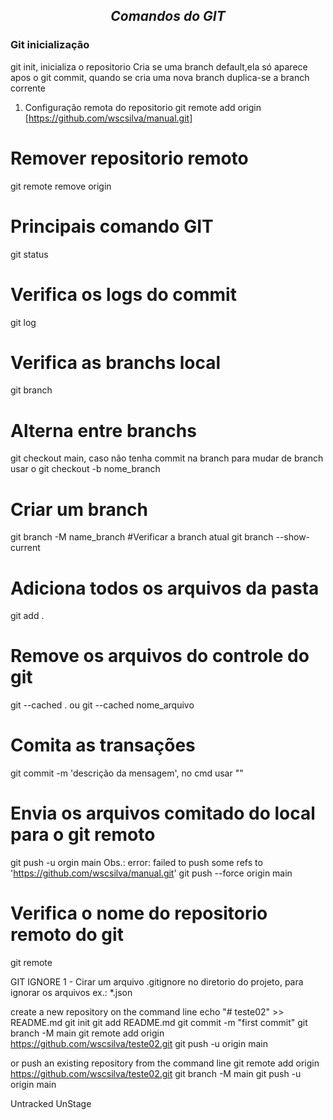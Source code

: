 ## *__<p align = "center">Comandos do GIT</p>__*
### **Git inicialização**
git init, inicializa o repositorio
Cria se uma branch default,ela só aparece apos o git commit, quando se cria uma nova branch duplica-se a branch corrente
1. Configuração remota do repositorio
git remote add origin [https://github.com/wscsilva/manual.git]
# Remover repositorio remoto
git remote remove origin
# Principais comando GIT
git status
# Verifica os logs do commit
git log
# Verifica as branchs local
git branch
# Alterna entre branchs
git checkout main, caso não tenha commit na branch para mudar de branch usar o git checkout -b nome_branch
# Criar um branch
git branch -M name_branch
#Verificar a branch atual
git branch --show-current
# Adiciona todos os arquivos da pasta 
git add .
# Remove os arquivos do controle do git
git --cached . ou git --cached nome_arquivo
#  Comita as transações
git commit -m 'descrição da mensagem', no cmd usar ""
# Envia os arquivos comitado do local para o git remoto
git push -u orgin main
Obs.: error: failed to push some refs to 'https://github.com/wscsilva/manual.git'
git push --force origin main
# Verifica o nome do repositorio remoto do git
git remote

GIT IGNORE
1 - Cirar um arquivo .gitignore no diretorio do projeto, para ignorar os arquivos ex.: *.json

create a new repository on the command line
echo "# teste02" >> README.md
git init
git add README.md
git commit -m "first commit"
git branch -M main
git remote add origin https://github.com/wscsilva/teste02.git
git push -u origin main

or push an existing repository from the command line
git remote add origin https://github.com/wscsilva/teste02.git
git branch -M main
git push -u origin main

Untracked
UnStage